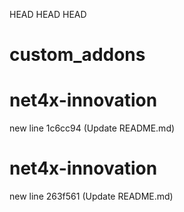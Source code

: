 HEAD
HEAD
HEAD
# custom_addons


# net4x-innovation
new line
1c6cc94 (Update README.md)
# net4x-innovation
new line
263f561 (Update README.md)
